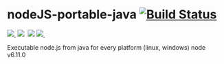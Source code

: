 # nodeJS-portable-java [![Build Status](https://travis-ci.org/amanganiello90/nodeJS-portable-java.svg)](https://travis-ci.org/amanganiello90/nodeJS-portable-java)

<a href="http://search.maven.org/#search%7Cga%7C1%7Ca%3A%22nodeJS-portable-java%22"><img src="https://img.shields.io/maven-central/v/org.bsc.maven/nodeJS-portable-java.svg">
</a>&nbsp;<img src="https://img.shields.io/github/forks/amanganiello90/nodeJS-portable-java.svg">&nbsp;
<img src="https://img.shields.io/github/stars/amanganiello90/nodeJS-portable-java.svg">&nbsp;<a href="https://github.com/amanganiello90/nodeJS-portable-java/issues"><img src="https://img.shields.io/github/issues/amanganiello90/nodeJS-portable-java.svg">
</a>&nbsp;

Executable node.js from java for every platform (linux, windows)
node v6.11.0
